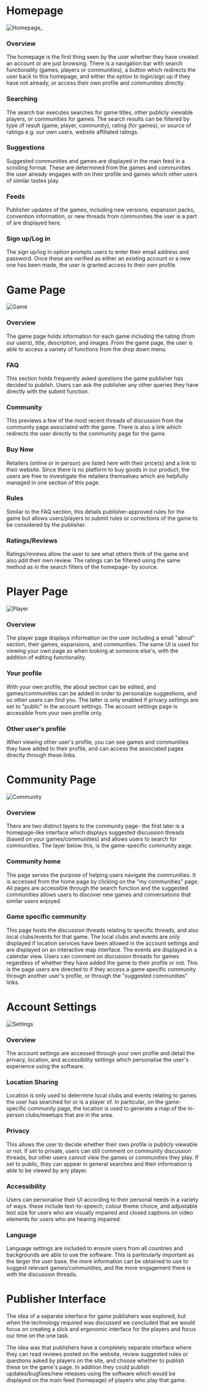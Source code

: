 # Homepage
![Homepage_](uploads/bf3a397103b095767cff20d2bf9f7be9/Homepage_.jpg)

### Overview
The homepage is the first thing seen by the user whether they have created an account or are just browsing. There is a navigation bar with search functionality (games, players or communities), a button which redirects the user back to this homepage, and either the option to login/sign up if they have  not already, or access their own profile and communities directly.

### Searching
The search bar executes searches for game titles, other publicly viewable players, or communities for games. The search results can be filtered by type of result (game, player, community), rating (for games), or source of ratings e.g. our own users, website affiliated ratings.

### Suggestions
Suggested communities and games are displayed in the main feed in a scrolling format. These are determined from the games and communities the user already engages with on their profile and games which other users of similar tastes play. 

### Feeds
Publisher updates of the games, including new versions, expansion packs, convention information, or new threads from communities the user is a part of are displayed here.

### Sign up/Log in
The sign up/log in option prompts users to enter their email address and password. Once these are verified as either an existing account or a new one has been made, the user is granted access to their own profile.

# Game Page
![Game](uploads/cbdc2debb7a133ddc2ad06ce401e1a28/Game.jpg)

### Overview
The game page holds information for each game including the rating (from our users), title, description, and images. From the game page, the user is able to access a variety of functions from the drop down menu.

### FAQ
This section holds frequently asked questions the game publisher has decided to publish. Users can ask the publisher any other queries they have directly with the submit function.

### Community
This previews a few of the most recent threads of discussion from the community page associated with the game. There is also a link which redirects the user directly to the community page for the game.

### Buy Now
Retailers (online or in person) are listed here with their price(s) and a link to their website. Since there is no platform to buy goods in our product, the users are free to investigate the retailers themselves which are helpfully managed in one section of this page.

### Rules
Similar to the FAQ section, this details publisher-approved rules for the game but allows users/players to submit rules or corrections of the game to be considered by the publisher.

### Ratings/Reviews
Ratings/reviews allow the user to see what others think of the game and also add their own review. The ratings can be filtered using the same method as in the search filters of the homepage- by source.

# Player Page
![Player](uploads/d34a39dfee3feb04b8368609afe1235a/Player.jpg)

### Overview
The player page displays information on the user including a small "about" section, their games, expansions, and communities. The same UI is used for viewing your own page as when looking at someone else's, with the addition of editing functionality.

### Your profile
With your own profile, the about section can be edited, and games/communities can be added in order to personalize suggestions, and so other users can find you. The latter is only enabled if privacy settings are set to "public" in the account settings. The account settings page is accessible from your own profile only.

### Other user's profile
When viewing other user's profile, you can see games and communities they have added to their profile, and can access the associated pages directly through these links.

# Community Page
![Community](uploads/b941d6b2f17b47589096e3abe7f50525/Community.jpg)

### Overview
There are two distinct layers to the community page- the first later is a homepage-like interface which displays suggested discussion threads (based on your games/communities) and allows users to search for communities. The layer below this, is the game-specific community page. 

### Community home
The page serves the purpose of helping users navigate the communities. It is accessed from the home page by clicking on the "my communities" page. All pages are accessible through the search function and the suggested communities allows users to discover new games and conversations that similar users enjoyed.

### Game specific community
This page hosts the discussion threads relating to specific threads, and also local clubs/events for that game. The local clubs and events are only displayed if location services have been allowed in the account settings and are displayed on an interactive map interface. The events are displayed in a calendar view. Users can comment on discussion threads for games regardless of whether they have added the game to their profile or not. This is the page users are directed to if they access a game specific community through another user's profile, or through the "suggested communities" links.

# Account Settings
![Settings](uploads/c427847d2de286e0ae0a53842d9580d7/Settings.jpg)

### Overview
The account settings are accessed through your own profile and detail the privacy, location, and accessibility settings which personalise the user's experience using the software.

### Location Sharing
Location is only used to determine local clubs and events relating to games the user has searched for or is a player of. In particular, on the game-specific community page, the location is used to generate a map of the in-person clubs/meetups that are in the area.

### Privacy
This allows the user to decide whether their own profile is publicly viewable or not. If set to private, users can still comment on community discussion threads, but other users cannot view the games or communities they play. If set to public, they can appear in general searches and their information is able to be viewed by any player.

### Accessibility
Users can personalise their UI according to their personal needs in a variety of ways. these include text-to-speech, colour theme choice, and adjustable text size for users who are visually impaired and closed captions on video elements for users who are hearing impaired.

### Language
Language settings are included to ensure users from all countries and backgrounds are able to use the software. This is particularly important as the larger the user base, the more information can be obtained to use to suggest relevant games/communities, and the more engagement there is with the discussion threads.

# Publisher Interface
The idea of a separate interface for game publishers was explored, but when the technology required was discussed we concluded that we would focus on creating a slick and ergonomic interface for the players and focus our time on the one task. 

The idea was that publishers have a completely separate interface where they can read reviews posted on the website, review suggested rules or questions asked by players on the site, and choose whether to publish these on the game's page. In addition they could publish updates/bugfixes/new releases using the software which would be displayed on the main feed (homepage) of players who play that game.